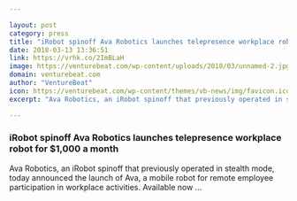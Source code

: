 ```yaml
---

layout: post
category: press
title: "iRobot spinoff Ava Robotics launches telepresence workplace robot for $1,000 a month"
date: 2018-03-13 13:36:51
link: https://vrhk.co/2ImBLaH
image: https://venturebeat.com/wp-content/uploads/2018/03/unnamed-2.jpg?fit=640%2C480&strip=all
domain: venturebeat.com
author: "VentureBeat"
icon: https://venturebeat.com/wp-content/themes/vb-news/img/favicon.ico
excerpt: "Ava Robotics, an iRobot spinoff that previously operated in stealth mode, today announced the launch of Ava, a mobile robot for remote employee participation in workplace activities. Available now …"

---
```


### iRobot spinoff Ava Robotics launches telepresence workplace robot for $1,000 a month

Ava Robotics, an iRobot spinoff that previously operated in stealth mode, today announced the launch of Ava, a mobile robot for remote employee participation in workplace activities. Available now …